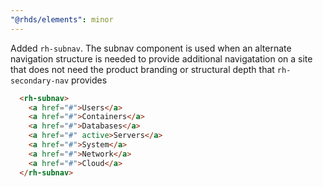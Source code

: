 ```yaml
---
"@rhds/elements": minor
---
```


Added `rh-subnav`. The subnav component is used when an alternate navigation structure is needed to provide additional navigatation on a site that does not need the product branding or structural depth that `rh-secondary-nav` provides

```html
  <rh-subnav>
    <a href="#">Users</a>
    <a href="#">Containers</a>
    <a href="#">Databases</a>
    <a href="#" active>Servers</a>
    <a href="#">System</a>
    <a href="#">Network</a>
    <a href="#">Cloud</a>
  </rh-subnav>
```